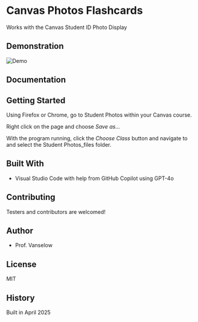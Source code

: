 
# Canvas Photos Flashcards

Works with the Canvas Student ID Photo Display 

## Demonstration

![Demo](FlashcardApp.gif) 

## Documentation



## Getting Started

Using Firefox or Chrome, go to Student Photos within your Canvas course.

Right click on the page and choose *Save as...*

With the program running, click the *Choose Class* button and navigate to and select the Student Photos_files folder.

## Built With

* Visual Studio Code with help from GitHub Copilot using GPT-4o

## Contributing

Testers and contributors are welcomed!

## Author

* Prof. Vanselow

## License

MIT

## History

Built in April 2025